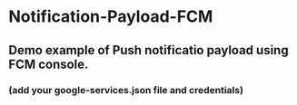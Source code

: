 # Notification-Payload-FCM

## Demo example of Push notificatio payload using FCM console.
### (add your google-services.json file and credentials)
